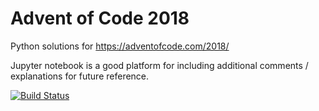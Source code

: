 # Advent of Code 2018

Python solutions for https://adventofcode.com/2018/

Jupyter notebook is a good platform for including additional comments /
explanations for future reference.

[![Build Status](https://travis-ci.org/mzagozen/aoc2018.svg?branch=master)](https://travis-ci.org/mzagozen/aoc2018)
